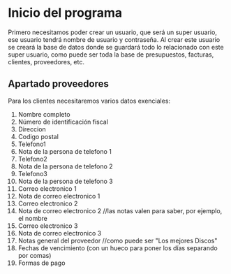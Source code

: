 # Inicio del programa

Primero necesitamos poder crear un usuario, que será un super usuario,
ese usuario tendrá nombre de usuario y contraseña.
Al crear este usuario se creará la base de datos donde se guardará todo
lo relacionado con este super usuario, como puede ser toda la base de
presupuestos, facturas, clientes, proveedores, etc.

## Apartado proveedores
Para los clientes necesitaremos varios datos exenciales:
1. Nombre completo
2. Número de identificación fiscal
3. Direccion
4. Codigo postal
5. Telefono1
6. Nota de la persona de telefono 1
7. Telefono2
8. Nota de la persona de telefono 2
9. Telefono3
10. Nota de la persona de telefono 3
11. Correo electronico 1
12. Nota de correo electronico 1
13. Correo electronico 2
14. Nota de correo electronico 2 //las notas valen para saber, por ejemplo, el nombre
15. Correo electronico 3
16. Nota de correo electronico 3 
17. Notas general del proveedor //como puede ser "Los mejores Discos"
18. Fechas de vencimiento (con un hueco para poner los días separando por comas)
19. Formas de pago

